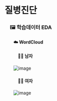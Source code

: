 # 질병진단

###  　🖼️ 학습데이터 EDA
  #### 　　☁️ WordCloud
  #### 　　　👨🏻 남자
  　　![image](https://user-images.githubusercontent.com/86948867/170612307-2b5b1a45-e484-4b04-9fa9-88a0c6c01041.png)
  #### 　　　👩🏻 여자
  　　![image](https://user-images.githubusercontent.com/86948867/170612548-3972057f-6dd0-4659-b9ab-644e749cec39.png)
